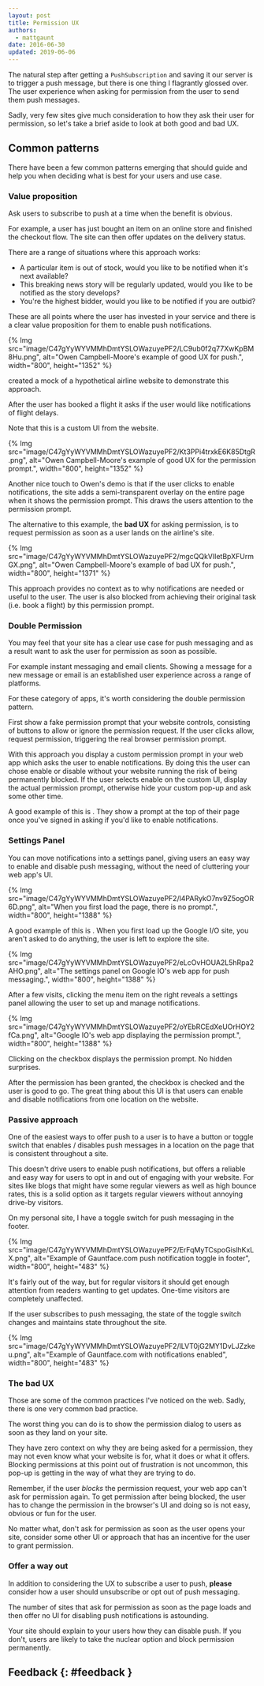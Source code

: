 ```yaml
---
layout: post
title: Permission UX
authors:
  - mattgaunt
date: 2016-06-30
updated: 2019-06-06
---
```


The natural step after getting a `PushSubscription` and saving it our server is
to trigger a push message, but there is one thing I flagrantly glossed over. The
user experience when asking for permission from the user to send them push
messages.

Sadly, very few sites give much consideration to how they ask their user for
permission, so let's take a brief aside to look at both good and bad UX.

## Common patterns

There have been a few common patterns emerging that should guide and help you when
deciding what is best for your users and use case.

### Value proposition

Ask users to subscribe to push at a time when the benefit is obvious.

For example, a user has just bought an item on an online store and finished the
checkout flow. The site can then offer updates on the delivery status.

There are a range of situations where this approach works:

- A particular item is out of stock, would you like to be notified when it's next available?
- This breaking news story will be regularly updated, would you like to be notified as the
  story develops?
- You're the highest bidder, would you like to be notified if you are outbid?

These are all points where the user has invested in your service and there
is a clear value proposition for them to enable push notifications.

{% Img src="image/C47gYyWYVMMhDmtYSLOWazuyePF2/LC9ub0f2q77XwKpBM8Hu.png", alt="Owen Campbell-Moore's example of good UX for push.", width="800", height="1352" %}

created a mock of a hypothetical airline
website to demonstrate this approach.

After the user has booked a flight it asks if the user would like notifications of flight
delays.

Note that this is a custom UI from the website.

{% Img src="image/C47gYyWYVMMhDmtYSLOWazuyePF2/Kt3PPi4trxkE6K85DtgR.png", alt="Owen Campbell-Moore's example of good UX for the permission prompt.", width="800", height="1352" %}

Another nice touch to Owen's demo is that if the user clicks to enable
notifications, the site adds a semi-transparent overlay on the entire page when
it shows the permission prompt. This draws the users attention to the
permission prompt.

The alternative to this example, the **bad UX** for asking permission, is to request
permission as soon as a user lands on the airline's site.

{% Img src="image/C47gYyWYVMMhDmtYSLOWazuyePF2/mgcQQkVIletBpXFUrmGX.png", alt="Owen Campbell-Moore's example of bad UX for push.", width="800", height="1371" %}

This approach provides no context as to why notifications are needed or
useful to the user. The user is also blocked from achieving their original
task (i.e. book a flight) by this permission prompt.

### Double Permission

You may feel that your site has a clear use case for push messaging and as
a result want to ask the user for permission as soon as possible.

For example instant messaging and email clients. Showing a message for a
new message or email is an established user experience across a range of
platforms.

For these category of apps, it's worth considering the double permission
pattern.

First show a fake permission prompt that your website controls, consisting
of buttons to allow or ignore the permission request. If the user clicks
allow, request permission, triggering the real browser permission prompt.

With this approach you display a custom permission prompt in your web app
which asks the user to enable notifications. By doing this the user can
chose enable or disable without your website running the risk of being
permanently blocked. If the user selects enable on the custom UI, display
the actual permission prompt, otherwise hide your custom pop-up and ask
some other time.

A good example of this is . They show a prompt at
the top of their page once you've signed in asking if you'd like to enable notifications.

### Settings Panel

You can move notifications into a settings panel, giving users an easy way
to enable and disable push messaging, without the need of cluttering your
web app's UI.

{% Img src="image/C47gYyWYVMMhDmtYSLOWazuyePF2/l4PARykO7nv9Z5ogOR6D.png", alt="When you first load the page, there is no prompt.", width="800", height="1388" %}

A good example of this is .
When you first load up the Google I/O site, you aren't asked to do anything,
the user is left to explore the site.

{% Img src="image/C47gYyWYVMMhDmtYSLOWazuyePF2/eLcOvHOUA2L5hRpa2AHO.png", alt="The settings panel on Google IO's web app for push messaging.", width="800", height="1388" %}

After a few visits, clicking the menu item on the right reveals a settings
panel allowing the user to set up and manage notifications.

{% Img src="image/C47gYyWYVMMhDmtYSLOWazuyePF2/oYEbRCEdXeUOrHOY2fCa.png", alt="Google IO's web app displaying the permission prompt.", width="800", height="1388" %}

Clicking on the checkbox displays the permission prompt. No hidden surprises.

After the permission has been granted, the checkbox is checked and the user
is good to go. The great thing about this UI is that users can enable and
disable notifications from one location on the website.

### Passive approach

One of the easiest ways to offer push to a user is to have a button
or toggle switch that enables / disables push messages in a location
on the page that is consistent throughout a site.

This doesn't drive users to enable push notifications, but offers a
reliable and easy way for users to opt in and out of engaging with your
website. For sites like blogs that might have some regular viewers as well
as high bounce rates, this is a solid option as it targets regular viewers
without annoying drive-by visitors.

On my personal site, I have a toggle switch for push messaging in the footer.

{% Img src="image/C47gYyWYVMMhDmtYSLOWazuyePF2/ErFqMyTCspoGislhKxLX.png", alt="Example of Gauntface.com push notification toggle in
footer", width="800", height="483" %}

It's fairly out of the way, but for regular visitors it should get enough
attention from readers wanting to get updates. One-time visitors are
completely unaffected.

If the user subscribes to push messaging, the state of the toggle switch
changes and maintains state throughout the site.

{% Img src="image/C47gYyWYVMMhDmtYSLOWazuyePF2/lLVT0jG2MY1DvLJZzkeu.png", alt="Example of Gauntface.com with notifications
enabled", width="800", height="483" %}

### The bad UX

Those are some of the common practices I've noticed on the web. Sadly, there is one very common
bad practice.

The worst thing you can do is to show the permission dialog to users as soon as they
land on your site.

They have zero context on why they are being asked for a permission, they may
not even know what your website is for, what it does or what it offers. Blocking
permissions at this point out of frustration is not uncommon, this pop-up is
getting in the way of what they are trying to do.

Remember, if the user _blocks_ the permission request, your web app can't ask for permission
again. To get permission after being blocked, the user has to change the permission in the
browser's UI and doing so is not easy, obvious or fun for the user.

No matter what, don't ask for permission as soon as the user opens your site, consider some
other UI or approach that has an incentive for the user to grant permission.

### Offer a way out

In addition to considering the UX to subscribe a user to push, **please** consider how a user
should unsubscribe or opt out of push messaging.

The number of sites that ask for permission as soon as the page loads and then
offer no UI for disabling push notifications is astounding.

Your site should explain to your users how they can disable push. If you don't, users are
likely to take the nuclear option and block permission permanently.

## Feedback {: #feedback }

